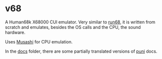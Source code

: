 v68
===

A Human68k X68000 CUI emulator. Very similar to [run68](https://github.com/rururutan/run68), it is written from scratch and emulates, besides the OS calls and the CPU, the sound hardware.

Uses [Musashi](https://github.com/kstenerud/Musashi) for CPU emulation.

In the [docs](docs) folder, there are some partially translated versions of [puni](https://nfggames.com/X68000/index.php/Mirrors/Groundzero%20Organization/x68tools/develop/docs/puni/) docs.
